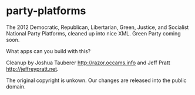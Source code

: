 party-platforms
===============

The 2012 Democratic, Republican, Libertarian, Green, Justice, and Socialist National Party Platforms, cleaned up into nice XML. Green Party coming soon.

What apps can you build with this?

Cleanup by Joshua Tauberer <http://razor.occams.info> and Jeff Pratt <http://jeffreypratt.net>.

The original copyright is unkown. Our changes are released into the public
domain.
